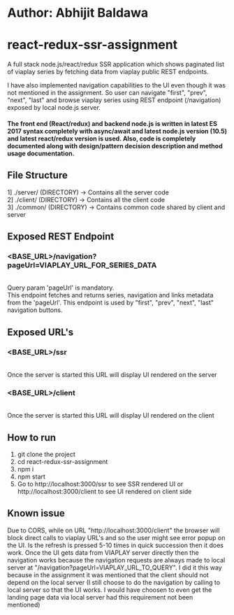 # Author: Abhijit Baldawa

# react-redux-ssr-assignment
A full stack node.js/react/redux SSR application which shows paginated list of viaplay series by fetching data from viaplay public REST endpoints. 

I have also implemented navigation capabilities to the UI even though it was not mentioned in the assignment. So user can  navigate "first", "prev", "next", "last" and browse viaplay series using REST endpoint (/navigation) exposed by local node.js server.


#### The front end (React/redux) and backend node.js is written in latest ES 2017 syntax completely with async/await and latest node.js version (10.5) and latest react/redux version is used. Also, code is completely documented along with design/pattern decision description and method usage documentation.

## File Structure
1] ./server/ (DIRECTORY) -> Contains all the server code <br/>
2] ./client/ (DIRECTORY) -> Contains all the client code <br/>
3] ./common/ (DIRECTORY) -> Contains common code shared by client and server <br/>

## Exposed REST Endpoint
### <BASE_URL>/navigation?pageUrl=VIAPLAY_URL_FOR_SERIES_DATA
<br/>
Query param 'pageUrl' is mandatory.  <br/>
This endpoint fetches and returns series, navigation and links metadata from the 'pageUrl'. This endpoint is used by "first", "prev", "next", "last" navigation buttons.

## Exposed URL's
### <BASE_URL>/ssr
<br/>
Once the server is started this URL will display UI rendered on the server

### <BASE_URL>/client
<br/>
Once the server is started this URL will display UI rendered on the client

## How to run
1. git clone the project
2. cd react-redux-ssr-assignment
3. npm i
4. npm start
5. Go to http://localhost:3000/ssr to see SSR rendered UI or http://localhost:3000/client to see UI rendered on client side

## Known issue
Due to CORS, while on URL "http://localhost:3000/client" the browser will block direct calls to viaplay URL's and so the user might see error popup on the UI. Is the refresh is pressed 5-10 times in quick succession then it does work. Once the UI gets data from VIAPLAY server directly then the navigation works because the navigation requests are always made to local server at "/navigation?pageUrl=VIAPLAY_URL_TO_QUERY". I did it this way because in the assignment it was mentioned that the client should not depend on the local server (I still choose to do the navigation by calling to local server so that the UI works. I would have choosen to even get the landing page data via local server had this requirement not been mentioned)
